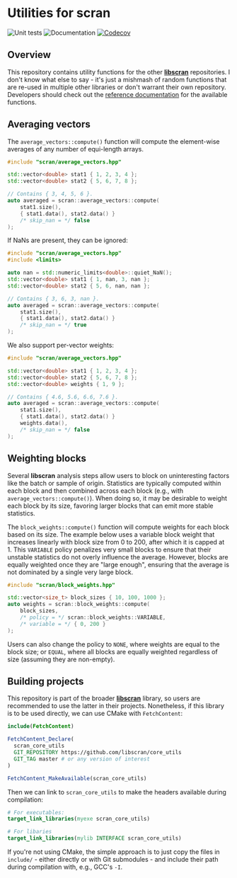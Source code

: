 # Utilities for scran

![Unit tests](https://github.com/libscran/core_utils/actions/workflows/run-tests.yaml/badge.svg)
![Documentation](https://github.com/libscran/core_utils/actions/workflows/doxygenate.yaml/badge.svg)
[![Codecov](https://codecov.io/gh/libscran/core_utils/graph/badge.svg?token=JWV0I4WJX2)](https://codecov.io/gh/libscran/core_utils)

## Overview

This repository contains utility functions for the other [**libscran**](https://github.com/libscran) repositories.
I don't know what else to say - it's just a mishmash of random functions that are re-used in multiple other libraries or don't warrant their own repository.
Developers should check out the [reference documentation](https://libscran.github.io/core_utils) for the available functions.

## Averaging vectors

The `average_vectors::compute()` function will compute the element-wise averages of any number of equi-length arrays.

```cpp
#include "scran/average_vectors.hpp"

std::vector<double> stat1 { 1, 2, 3, 4 };
std::vector<double> stat2 { 5, 6, 7, 8 };

// Contains { 3, 4, 5, 6 }.
auto averaged = scran::average_vectors::compute(
    stat1.size(), 
    { stat1.data(), stat2.data() }
    /* skip_nan = */ false
);
```

If NaNs are present, they can be ignored:

```cpp
#include "scran/average_vectors.hpp"
#include <limits>

auto nan = std::numeric_limits<double>::quiet_NaN();
std::vector<double> stat1 { 1, nan, 3, nan };
std::vector<double> stat2 { 5, 6, nan, nan };

// Contains { 3, 6, 3, nan }.
auto averaged = scran::average_vectors::compute(
    stat1.size(), 
    { stat1.data(), stat2.data() }
    /* skip_nan = */ true
);
```

We also support per-vector weights:

```cpp
#include "scran/average_vectors.hpp"

std::vector<double> stat1 { 1, 2, 3, 4 };
std::vector<double> stat2 { 5, 6, 7, 8 };
std::vector<double> weights { 1, 9 };

// Contains { 4.6, 5.6, 6.6, 7.6 }.
auto averaged = scran::average_vectors::compute(
    stat1.size(), 
    { stat1.data(), stat2.data() }
    weights.data(),
    /* skip_nan = */ false
);
```

## Weighting blocks

Several **libscran** analysis steps allow users to block on uninteresting factors like the batch or sample of origin.
Statistics are typically computed within each block and then combined across each block (e.g., with `average_vectors::compute()`).
When doing so, it may be desirable to weight each block by its size, favoring larger blocks that can emit more stable statistics.

The `block_weights::compute()` function will compute weights for each block based on its size.
The example below uses a variable block weight that increases linearly with block size from 0 to 200, after which it is capped at 1.
This `VARIABLE` policy penalizes very small blocks to ensure that their unstable statistics do not overly influence the average.
However, blocks are equally weighted once they are "large enough", ensuring that the average is not dominated by a single very large block. 

```cpp
#include "scran/block_weights.hpp"

std::vector<size_t> block_sizes { 10, 100, 1000 };
auto weights = scran::block_weights::compute(
    block_sizes, 
    /* policy = */ scran::block_weights::VARIABLE,
    /* variable = */ { 0, 200 } 
);
```

Users can also change the policy to `NONE`, where weights are equal to the block size;
or `EQUAL`, where all blocks are equally weighted regardless of size (assuming they are non-empty).

## Building projects

This repository is part of the broader [**libscran**](https://github.com/libscran/libscran) library,
so users are recommended to use the latter in their projects.
Nonetheless, if this library is to be used directly, we can use CMake with `FetchContent`:

```cmake
include(FetchContent)

FetchContent_Declare(
  scran_core_utils 
  GIT_REPOSITORY https://github.com/libscran/core_utils
  GIT_TAG master # or any version of interest
)

FetchContent_MakeAvailable(scran_core_utils)
```

Then we can link to `scran_core_utils` to make the headers available during compilation:

```cmake
# For executables:
target_link_libraries(myexe scran_core_utils)

# For libaries
target_link_libraries(mylib INTERFACE scran_core_utils)
```

If you're not using CMake, the simple approach is to just copy the files in `include/` - either directly or with Git submodules - and include their path during compilation with, e.g., GCC's `-I`.
